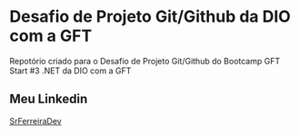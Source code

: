 # Desafio de Projeto Git/Github da DIO com a GFT
Repotório criado para o Desafio de Projeto Git/Github do Bootcamp GFT Start #3 .NET da DIO com a GFT

## Meu Linkedin
[SrFerreiraDev](https://www.linkedin.com/in/edinaldo-ferreira-srferreiradev/)

